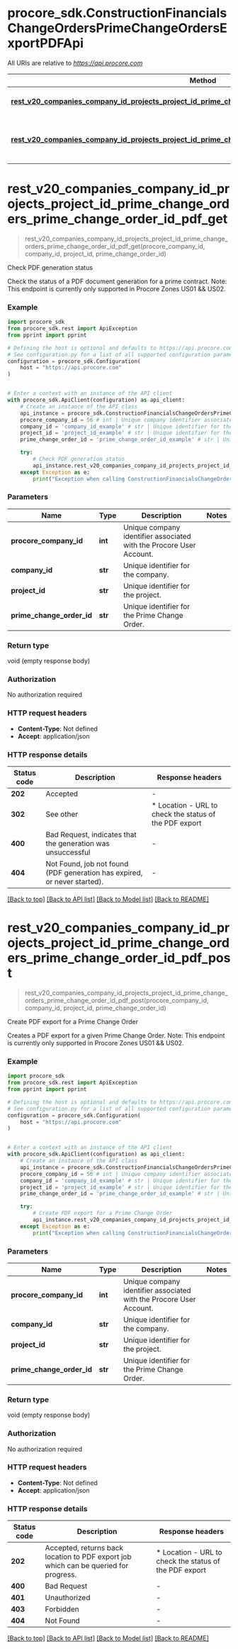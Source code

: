 # procore_sdk.ConstructionFinancialsChangeOrdersPrimeChangeOrdersExportPDFApi

All URIs are relative to *https://api.procore.com*

Method | HTTP request | Description
------------- | ------------- | -------------
[**rest_v20_companies_company_id_projects_project_id_prime_change_orders_prime_change_order_id_pdf_get**](ConstructionFinancialsChangeOrdersPrimeChangeOrdersExportPDFApi.md#rest_v20_companies_company_id_projects_project_id_prime_change_orders_prime_change_order_id_pdf_get) | **GET** /rest/v2.0/companies/{company_id}/projects/{project_id}/prime_change_orders/{prime_change_order_id}/pdf | Check PDF generation status
[**rest_v20_companies_company_id_projects_project_id_prime_change_orders_prime_change_order_id_pdf_post**](ConstructionFinancialsChangeOrdersPrimeChangeOrdersExportPDFApi.md#rest_v20_companies_company_id_projects_project_id_prime_change_orders_prime_change_order_id_pdf_post) | **POST** /rest/v2.0/companies/{company_id}/projects/{project_id}/prime_change_orders/{prime_change_order_id}/pdf | Create PDF export for a Prime Change Order


# **rest_v20_companies_company_id_projects_project_id_prime_change_orders_prime_change_order_id_pdf_get**
> rest_v20_companies_company_id_projects_project_id_prime_change_orders_prime_change_order_id_pdf_get(procore_company_id, company_id, project_id, prime_change_order_id)

Check PDF generation status

Check the status of a PDF document generation for a prime contract. Note: This endpoint is currently only supported in Procore Zones US01 && US02.

### Example


```python
import procore_sdk
from procore_sdk.rest import ApiException
from pprint import pprint

# Defining the host is optional and defaults to https://api.procore.com
# See configuration.py for a list of all supported configuration parameters.
configuration = procore_sdk.Configuration(
    host = "https://api.procore.com"
)


# Enter a context with an instance of the API client
with procore_sdk.ApiClient(configuration) as api_client:
    # Create an instance of the API class
    api_instance = procore_sdk.ConstructionFinancialsChangeOrdersPrimeChangeOrdersExportPDFApi(api_client)
    procore_company_id = 56 # int | Unique company identifier associated with the Procore User Account.
    company_id = 'company_id_example' # str | Unique identifier for the company.
    project_id = 'project_id_example' # str | Unique identifier for the project.
    prime_change_order_id = 'prime_change_order_id_example' # str | Unique identifier for the Prime Change Order.

    try:
        # Check PDF generation status
        api_instance.rest_v20_companies_company_id_projects_project_id_prime_change_orders_prime_change_order_id_pdf_get(procore_company_id, company_id, project_id, prime_change_order_id)
    except Exception as e:
        print("Exception when calling ConstructionFinancialsChangeOrdersPrimeChangeOrdersExportPDFApi->rest_v20_companies_company_id_projects_project_id_prime_change_orders_prime_change_order_id_pdf_get: %s\n" % e)
```



### Parameters


Name | Type | Description  | Notes
------------- | ------------- | ------------- | -------------
 **procore_company_id** | **int**| Unique company identifier associated with the Procore User Account. | 
 **company_id** | **str**| Unique identifier for the company. | 
 **project_id** | **str**| Unique identifier for the project. | 
 **prime_change_order_id** | **str**| Unique identifier for the Prime Change Order. | 

### Return type

void (empty response body)

### Authorization

No authorization required

### HTTP request headers

 - **Content-Type**: Not defined
 - **Accept**: application/json

### HTTP response details

| Status code | Description | Response headers |
|-------------|-------------|------------------|
**202** | Accepted |  -  |
**302** | See other |  * Location - URL to check the status of the PDF export <br>  |
**400** | Bad Request, indicates that the generation was unsuccessful |  -  |
**404** | Not Found, job not found (PDF generation has expired, or never started). |  -  |

[[Back to top]](#) [[Back to API list]](../README.md#documentation-for-api-endpoints) [[Back to Model list]](../README.md#documentation-for-models) [[Back to README]](../README.md)

# **rest_v20_companies_company_id_projects_project_id_prime_change_orders_prime_change_order_id_pdf_post**
> rest_v20_companies_company_id_projects_project_id_prime_change_orders_prime_change_order_id_pdf_post(procore_company_id, company_id, project_id, prime_change_order_id)

Create PDF export for a Prime Change Order

Creates a PDF export for a given Prime Change Order. Note: This endpoint is currently only supported in Procore Zones US01 && US02.

### Example


```python
import procore_sdk
from procore_sdk.rest import ApiException
from pprint import pprint

# Defining the host is optional and defaults to https://api.procore.com
# See configuration.py for a list of all supported configuration parameters.
configuration = procore_sdk.Configuration(
    host = "https://api.procore.com"
)


# Enter a context with an instance of the API client
with procore_sdk.ApiClient(configuration) as api_client:
    # Create an instance of the API class
    api_instance = procore_sdk.ConstructionFinancialsChangeOrdersPrimeChangeOrdersExportPDFApi(api_client)
    procore_company_id = 56 # int | Unique company identifier associated with the Procore User Account.
    company_id = 'company_id_example' # str | Unique identifier for the company.
    project_id = 'project_id_example' # str | Unique identifier for the project.
    prime_change_order_id = 'prime_change_order_id_example' # str | Unique identifier for the Prime Change Order.

    try:
        # Create PDF export for a Prime Change Order
        api_instance.rest_v20_companies_company_id_projects_project_id_prime_change_orders_prime_change_order_id_pdf_post(procore_company_id, company_id, project_id, prime_change_order_id)
    except Exception as e:
        print("Exception when calling ConstructionFinancialsChangeOrdersPrimeChangeOrdersExportPDFApi->rest_v20_companies_company_id_projects_project_id_prime_change_orders_prime_change_order_id_pdf_post: %s\n" % e)
```



### Parameters


Name | Type | Description  | Notes
------------- | ------------- | ------------- | -------------
 **procore_company_id** | **int**| Unique company identifier associated with the Procore User Account. | 
 **company_id** | **str**| Unique identifier for the company. | 
 **project_id** | **str**| Unique identifier for the project. | 
 **prime_change_order_id** | **str**| Unique identifier for the Prime Change Order. | 

### Return type

void (empty response body)

### Authorization

No authorization required

### HTTP request headers

 - **Content-Type**: Not defined
 - **Accept**: application/json

### HTTP response details

| Status code | Description | Response headers |
|-------------|-------------|------------------|
**202** | Accepted, returns back location to PDF export job which can be queried for progress. |  * Location - URL to check the status of the PDF export <br>  |
**400** | Bad Request |  -  |
**401** | Unauthorized |  -  |
**403** | Forbidden |  -  |
**404** | Not Found |  -  |

[[Back to top]](#) [[Back to API list]](../README.md#documentation-for-api-endpoints) [[Back to Model list]](../README.md#documentation-for-models) [[Back to README]](../README.md)

